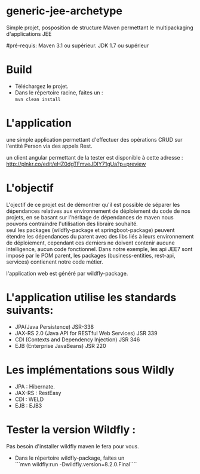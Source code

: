 # generic-jee-archetype
Simple projet, posposition de structure Maven permettant le multipackaging d'applications JEE



#pré-requis: 
Maven 3.1 ou supérieur.
JDK 1.7 ou supérieur 

# Build 
* Téléchargez le projet.
* Dans le répertoire racine, faites un :         
        ```mvn clean install```    


# L'application 
une simple application permettant d'effectuer des opérations CRUD sur l'entité Person via des appels Rest.   

un client angular permettant de la tester est disponible à cette adresse : 
http://plnkr.co/edit/eHZ0dgTFmveJDIY71gUa?p=preview

# L'objectif 
L'ojectif de ce projet est de démontrer qu'il est possible de séparer les dépendances relatives aux environnement de déploiement du code de nos projets, en se basant sur l'héritage de dépendances de maven nous pouvons contraindre l'utilisation des libraire souhaité.   
seul les packages (wildfly-package et springboot-package) peuvent étendre les dépendances du parent avec des libs liés à leurs environnement de déploiement, cependant ces derniers ne doivent contenir aucune intelligence, aucun code fonctionnel.
Dans notre exemple, les api JEE7 sont imposé par le POM parent, les packages (business-entities, rest-api, services) contienent notre code métier.

l'application web est généré par wildfly-package.





# L'application utilise les standards suivants: 
* JPA(Java Persistence) JSR-338 
* JAX-RS 2.0 (Java API for RESTful Web Services) JSR 339
* CDI (Contexts and Dependency Injection) JSR 346
* EJB (Enterprise JavaBeans) JSR 220 


# Les implémentations sous Wildly
* JPA : Hibernate.
* JAX-RS : RestEasy
* CDI : WELD
* EJB : EJB3

# Tester la version Wildfly : 
Pas besoin d'installer wildfly maven le fera pour vous.
* Dans le répertoire wildfly-package, faites un    
        ```mvn wildfly:run -Dwildfly.version=8.2.0.Final````



